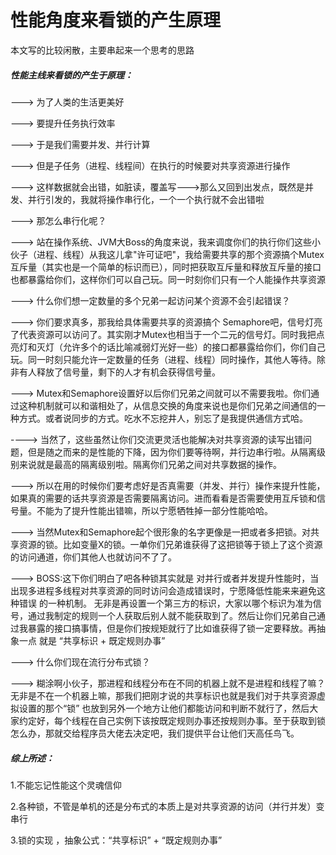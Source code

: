 # 性能角度来看锁的产生原理 

本文写的比较闲散，主要串起来一个思考的思路
##### 性能主线来看锁的产生于原理：

---> 为了人类的生活更美好

---> 要提升任务执行效率

---> 于是我们需要并发、并行计算

---> 但是子任务（进程、线程间）在执行的时候要对共享资源进行操作
 
---> 这样数据就会出错，如脏读，覆盖写--->那么又回到出发点，既然是并发、并行引发的，我就将操作串行化，一个一个执行就不会出错啦

---> 那怎么串行化呢？

---> 站在操作系统、JVM大Boss的角度来说，我来调度你们的执行你们这些小伙子（进程、线程）从我这儿拿"许可证吧"，我给需要共享的那个资源搞个Mutex互斥量（其实也是一个简单的标识而已），同时把获取互斥量和释放互斥量的接口也都暴露给你们，这样你们可以自己玩。同一时刻你们只有一个人能操作共享资源

---> 什么你们想一定数量的多个兄弟一起访问某个资源不会引起错误？

---> 你们要求真多，那我给具体需要共享的资源搞个 Semaphore吧，信号灯亮了代表资源可以访问了。其实刚才Mutex也相当于一个二元的信号灯。同时我把点亮灯和灭灯（允许多个的话比喻减弱灯光好一些）的接口都暴露给你们，你们自己玩。同一时刻只能允许一定数量的任务（进程、线程）同时操作，其他人等待。除非有人释放了信号量，剩下的人才有机会获得信号量。

---> Mutex和Semaphore设置好以后你们兄弟之间就可以不需要我啦。你们通过这种机制就可以和谐相处了，从信息交换的角度来说也是你们兄弟之间通信的一种方式。或者说同步的方式。吃水不忘挖井人，别忘了是我提供通信方式哈。

----> 当然了，这些虽然让你们交流更灵活也能解决对共享资源的读写出错问题，但是随之而来的是性能的下降，因为你们要等待啊，并行边串行啦。从隔离级别来说就是最高的隔离级别啦。隔离你们兄弟之间对共享数据的操作。

---> 所以在用的时候你们要考虑好是否真需要（并发、并行）操作来提升性能，如果真的需要的话共享资源是否需要隔离访问。进而看看是否需要使用互斥锁和信号量。不能为了提升性能出错嘛，所以宁愿牺牲掉一部分性能哈哈。

---> 当然Mutex和Semaphore起个很形象的名字更像是一把或者多把锁。对共享资源的锁。比如变量X的锁。一单你们兄弟谁获得了这把锁等于锁上了这个资源的访问通道，你们其他人也就访问不了了。

---> BOSS:这下你们明白了吧各种锁其实就是      对并行或者并发提升性能时，当出现多进程多线程对共享资源的同时访问会造成错误时，宁愿降低性能来来避免这种错误   的一种机制。 无非是再设置一个第三方的标识，大家以哪个标识为准为信号，通过我制定的规则一个人获取后别人就不能获取到了。然后让你们兄弟自己通过我暴露的接口搞事情，但是你们按规矩就行了比如谁获得了锁一定要释放。再抽象一点 就是 “共享标识 + 既定规则办事”

---> 什么你们现在流行分布式锁？

---> 糊涂啊小伙子，那进程和线程分布在不同的机器上就不是进程和线程了嘛？ 无非是不在一个机器上嘛，那我们把刚才说的共享标识也就是我们对于共享资源虚拟设置的那个“锁” 也放到另外一个地方让他们都能访问和判断不就行了，然后大家约定好，每个线程在自己实例下该按既定规则办事还按规则办事。至于获取到锁怎么办，那就交给程序员大佬去决定吧，我们提供平台让他们天高任鸟飞。

##### 综上所述：

1.不能忘记性能这个灵魂信仰

2.各种锁，不管是单机的还是分布式的本质上是对共享资源的访问（并行并发）变 串行

3.锁的实现 ，抽象公式：“共享标识” + “既定规则办事”